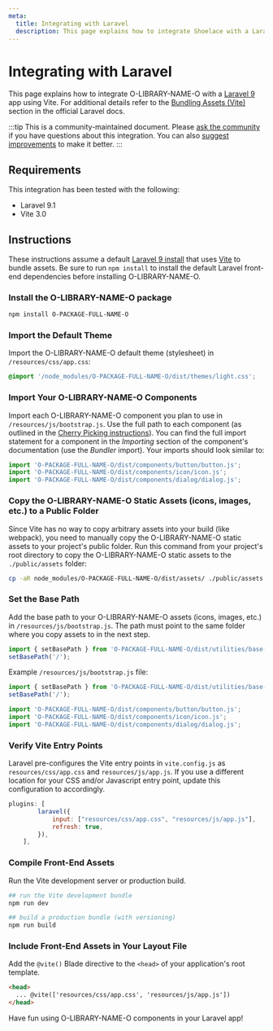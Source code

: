 ```yaml
---
meta:
  title: Integrating with Laravel
  description: This page explains how to integrate Shoelace with a Laravel app.
---
```


# Integrating with Laravel

This page explains how to integrate O-LIBRARY-NAME-O with a [Laravel 9](https://laravel.com) app using Vite. For additional details refer to the [Bundling Assets (Vite)](https://laravel.com/docs/9.x/vite) section in the official Laravel docs.

:::tip
This is a community-maintained document. Please [ask the community](/resources/community) if you have questions about this integration. You can also [suggest improvements](O-REPO-URL-O/blob/next/docs/tutorials/integrating-with-laravel.md) to make it better.
:::

## Requirements

This integration has been tested with the following:

- Laravel 9.1
- Vite 3.0

## Instructions

These instructions assume a default [Laravel 9 install](https://laravel.com/docs/9.x/installation) that uses [Vite](https://vitejs.dev/) to bundle assets.
Be sure to run `npm install` to install the default Laravel front-end dependencies before installing O-LIBRARY-NAME-O.

### Install the O-LIBRARY-NAME-O package

```bash
npm install O-PACKAGE-FULL-NAME-O
```

### Import the Default Theme

Import the O-LIBRARY-NAME-O default theme (stylesheet) in `/resources/css/app.css`:

```css
@import '/node_modules/O-PACKAGE-FULL-NAME-O/dist/themes/light.css';
```

### Import Your O-LIBRARY-NAME-O Components

Import each O-LIBRARY-NAME-O component you plan to use in `/resources/js/bootstrap.js`. Use the full path to each component (as outlined in the [Cherry Picking instructions](O-DOCS-WEBSITE-O/getting-started/installation?id=cherry-picking)). You can find the full import statement for a component in the _Importing_ section of the component's documentation (use the _Bundler_ import). Your imports should look similar to:

```js
import 'O-PACKAGE-FULL-NAME-O/dist/components/button/button.js';
import 'O-PACKAGE-FULL-NAME-O/dist/components/icon/icon.js';
import 'O-PACKAGE-FULL-NAME-O/dist/components/dialog/dialog.js';
```

### Copy the O-LIBRARY-NAME-O Static Assets (icons, images, etc.) to a Public Folder

Since Vite has no way to copy arbitrary assets into your build (like webpack), you need to manually copy the O-LIBRARY-NAME-O static assets to your project's public folder. Run this command from your project's root directory to copy the O-LIBRARY-NAME-O static assets to the `./public/assets` folder:

```sh
cp -aR node_modules/O-PACKAGE-FULL-NAME-O/dist/assets/ ./public/assets
```

### Set the Base Path

Add the base path to your O-LIBRARY-NAME-O assets (icons, images, etc.) in `/resources/js/bootstrap.js`. The path must point to the same folder where you copy assets to in the next step.

```js
import { setBasePath } from 'O-PACKAGE-FULL-NAME-O/dist/utilities/base-path.js';
setBasePath('/');
```

Example `/resources/js/bootstrap.js` file:

```js
import { setBasePath } from 'O-PACKAGE-FULL-NAME-O/dist/utilities/base-path.js';
setBasePath('/');

import 'O-PACKAGE-FULL-NAME-O/dist/components/button/button.js';
import 'O-PACKAGE-FULL-NAME-O/dist/components/icon/icon.js';
import 'O-PACKAGE-FULL-NAME-O/dist/components/dialog/dialog.js';
```

### Verify Vite Entry Points

Laravel pre-configures the Vite entry points in `vite.config.js` as `resources/css/app.css` and `resources/js/app.js`. If you use a different location for your CSS and/or Javascript entry point, update this configuration to accordingly.

```js
plugins: [
        laravel({
            input: ["resources/css/app.css", "resources/js/app.js"],
            refresh: true,
        }),
    ],
```

### Compile Front-End Assets

Run the Vite development server or production build.

```bash
## run the Vite development bundle
npm run dev

## build a production bundle (with versioning)
npm run build
```

### Include Front-End Assets in Your Layout File

Add the `@vite()` Blade directive to the `<head>` of your application's root template.

```html
<head>
  ... @vite(['resources/css/app.css', 'resources/js/app.js'])
</head>
```

Have fun using O-LIBRARY-NAME-O components in your Laravel app!
